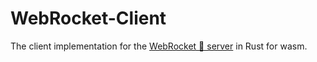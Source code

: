 # WebRocket-Client


The client implementation for the [WebRocket 🚀 server](https://github.com/otsmr/webrocket) in Rust for wasm.
